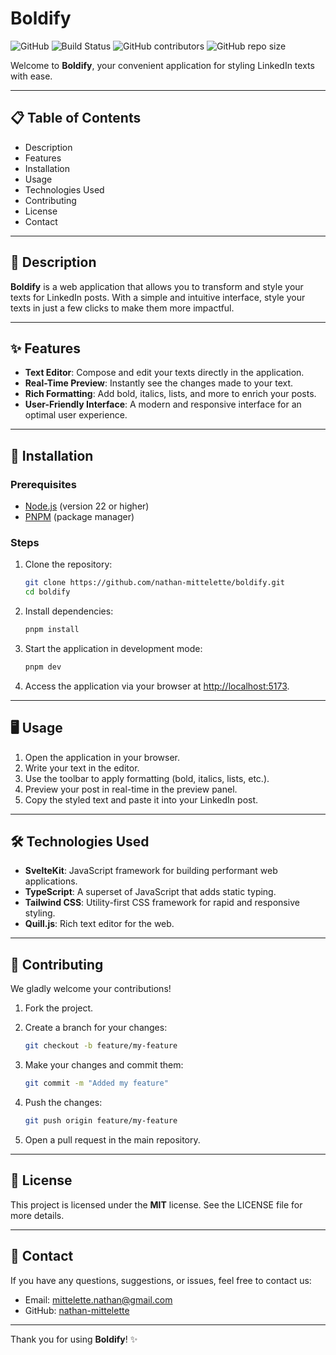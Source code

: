 
# Boldify

![GitHub](https://img.shields.io/github/license/nathan-mittelette/boldify)
![Build Status](https://img.shields.io/github/actions/workflow/status/nathan-mittelette/boldify/deploy.yml)
![GitHub contributors](https://img.shields.io/github/contributors/nathan-mittelette/boldify)
![GitHub repo size](https://img.shields.io/github/repo-size/nathan-mittelette/boldify)

Welcome to **Boldify**, your convenient application for styling LinkedIn texts with ease.

---

## 📋 Table of Contents

- Description
- Features
- Installation
- Usage
- Technologies Used
- Contributing
- License
- Contact

---

## 📝 Description

**Boldify** is a web application that allows you to transform and style your texts for LinkedIn posts. With a simple and intuitive interface, style your texts in just a few clicks to make them more impactful.

---

## ✨ Features

- **Text Editor**: Compose and edit your texts directly in the application.
- **Real-Time Preview**: Instantly see the changes made to your text.
- **Rich Formatting**: Add bold, italics, lists, and more to enrich your posts.
- **User-Friendly Interface**: A modern and responsive interface for an optimal user experience.

---

## 🚀 Installation

### Prerequisites

- [Node.js](https://nodejs.org/) (version 22 or higher)
- [PNPM](https://pnpm.io/) (package manager)

### Steps

1. Clone the repository:

   ```bash
   git clone https://github.com/nathan-mittelette/boldify.git
   cd boldify
   ```

2. Install dependencies:

   ```bash
   pnpm install
   ```

3. Start the application in development mode:

   ```bash
   pnpm dev
   ```

4. Access the application via your browser at [http://localhost:5173](http://localhost:5173).

---

## 🖥️ Usage

1. Open the application in your browser.
2. Write your text in the editor.
3. Use the toolbar to apply formatting (bold, italics, lists, etc.).
4. Preview your post in real-time in the preview panel.
5. Copy the styled text and paste it into your LinkedIn post.

---

## 🛠️ Technologies Used

- **SvelteKit**: JavaScript framework for building performant web applications.
- **TypeScript**: A superset of JavaScript that adds static typing.
- **Tailwind CSS**: Utility-first CSS framework for rapid and responsive styling.
- **Quill.js**: Rich text editor for the web.

---

## 🤝 Contributing

We gladly welcome your contributions!

1. Fork the project.
2. Create a branch for your changes:

   ```bash
   git checkout -b feature/my-feature
   ```

3. Make your changes and commit them:

   ```bash
   git commit -m "Added my feature"
   ```

4. Push the changes:

   ```bash
   git push origin feature/my-feature
   ```

5. Open a pull request in the main repository.

---

## 📄 License

This project is licensed under the **MIT** license. See the LICENSE file for more details.

---

## 📧 Contact

If you have any questions, suggestions, or issues, feel free to contact us:

- Email: mittelette.nathan@gmail.com
- GitHub: [nathan-mittelette](https://github.com/nathan-mittelette)

---

Thank you for using **Boldify**! ✨
